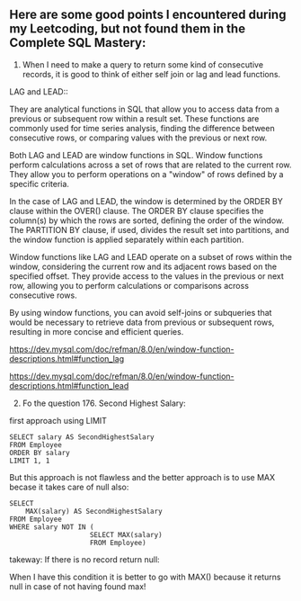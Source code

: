 
## Here are some good points I encountered during my Leetcoding, but not found them in the Complete SQL Mastery:

1. When I need to make a query to return some kind of consecutive records, it is good to think of either self join or lag and lead functions.

LAG and LEAD::

They are analytical functions in SQL that allow you to access data from a previous or subsequent row within a result set. These functions are commonly used for time series analysis, finding the difference between consecutive rows, or comparing values with the previous or next row.

Both LAG and LEAD are window functions in SQL. Window functions perform calculations across a set of rows that are related to the current row. They allow you to perform operations on a "window" of rows defined by a specific criteria.

In the case of LAG and LEAD, the window is determined by the ORDER BY clause within the OVER() clause. The ORDER BY clause specifies the column(s) by which the rows are sorted, defining the order of the window. The PARTITION BY clause, if used, divides the result set into partitions, and the window function is applied separately within each partition.

Window functions like LAG and LEAD operate on a subset of rows within the window, considering the current row and its adjacent rows based on the specified offset. They provide access to the values in the previous or next row, allowing you to perform calculations or comparisons across consecutive rows.

By using window functions, you can avoid self-joins or subqueries that would be necessary to retrieve data from previous or subsequent rows, resulting in more concise and efficient queries.

https://dev.mysql.com/doc/refman/8.0/en/window-function-descriptions.html#function_lag

https://dev.mysql.com/doc/refman/8.0/en/window-function-descriptions.html#function_lead

2. Fo the question 176. Second Highest Salary:

first approach using LIMIT

    SELECT salary AS SecondHighestSalary
    FROM Employee
    ORDER BY salary
    LIMIT 1, 1

But this approach is not flawless and the better approach is to use MAX becase it takes care of null also:

    SELECT 
        MAX(salary) AS SecondHighestSalary
    FROM Employee
    WHERE salary NOT IN ( 
                        SELECT MAX(salary)
                        FROM Employee)

takeway:
If there is no record return null:

When I have this condition it is better to go with MAX() because it returns null in case of not having found max!
